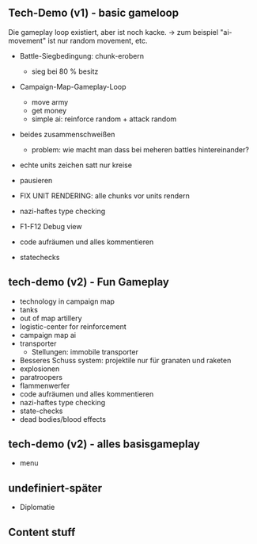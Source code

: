

## Tech-Demo (v1) - basic gameloop
Die gameplay loop existiert, aber ist noch kacke.
-> zum beispiel "ai-movement" ist nur random movement, etc.

- Battle-Siegbedingung: chunk-erobern
  - sieg bei 80 % besitz

- Campaign-Map-Gameplay-Loop
  - move army
  - get money
  - simple ai: reinforce random + attack random

- beides zusammenschweißen
  - problem: wie macht man dass bei meheren 
    battles hintereinander?

- echte units zeichen satt nur kreise

- pausieren

- FIX UNIT RENDERING: alle chunks vor units rendern
- nazi-haftes type checking
- F1-F12 Debug view
- code aufräumen und alles kommentieren
- statechecks

## tech-demo (v2) - Fun Gameplay
- technology in campaign map
- tanks
- out of map artillery
- logistic-center for reinforcement
- campaign map ai  
- transporter
  - Stellungen: immobile transporter
- Besseres Schuss system: projektile nur für granaten und raketen
- explosionen
- paratroopers
- flammenwerfer
- code aufräumen und alles kommentieren
- nazi-haftes type checking
- state-checks
- dead bodies/blood effects

## tech-demo (v2) - alles basisgameplay
- menu

## undefiniert-später
- Diplomatie


## Content stuff



